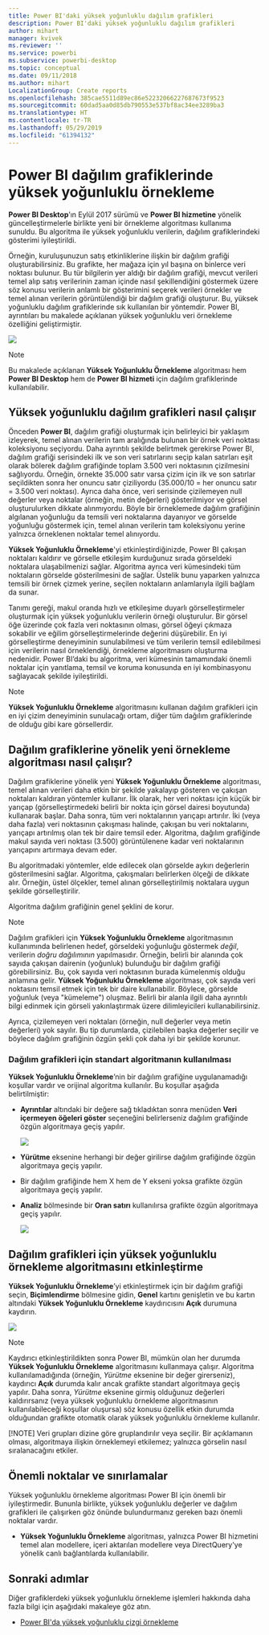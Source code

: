 ```yaml
---
title: Power BI'daki yüksek yoğunluklu dağılım grafikleri
description: Power BI'daki yüksek yoğunluklu dağılım grafikleri
author: mihart
manager: kvivek
ms.reviewer: ''
ms.service: powerbi
ms.subservice: powerbi-desktop
ms.topic: conceptual
ms.date: 09/11/2018
ms.author: mihart
LocalizationGroup: Create reports
ms.openlocfilehash: 385cae5511d89ec86e52232066227687673f9523
ms.sourcegitcommit: 60dad5aa0d85db790553e537bf8ac34ee3289ba3
ms.translationtype: HT
ms.contentlocale: tr-TR
ms.lasthandoff: 05/29/2019
ms.locfileid: "61394132"
---
```

# <a name="high-density-sampling-in-power-bi-scatter-charts"></a>Power BI dağılım grafiklerinde yüksek yoğunluklu örnekleme
**Power BI Desktop**’ın Eylül 2017 sürümü ve **Power BI hizmetine** yönelik güncelleştirmelerle birlikte yeni bir örnekleme algoritması kullanıma sunuldu. Bu algoritma ile yüksek yoğunluklu verilerin, dağılım grafiklerindeki gösterimi iyileştirildi.

Örneğin, kuruluşunuzun satış etkinliklerine ilişkin bir dağılım grafiği oluşturabilirsiniz. Bu grafikte, her mağaza için yıl başına on binlerce veri noktası bulunur. Bu tür bilgilerin yer aldığı bir dağılım grafiği, mevcut verileri temel alıp satış verilerinin zaman içinde nasıl şekillendiğini göstermek üzere söz konusu verilerin anlamlı bir gösterimini seçerek verileri örnekler ve temel alınan verilerin görüntülendiği bir dağılım grafiği oluşturur. Bu, yüksek yoğunluklu dağılım grafiklerinde sık kullanılan bir yöntemdir. Power BI, ayrıntıları bu makalede açıklanan yüksek yoğunluklu veri örnekleme özelliğini geliştirmiştir.

![](media/desktop-high-density-scatter-charts/high-density-scatter-charts_01.png)

> [!NOTE]
> Bu makalede açıklanan **Yüksek Yoğunluklu Örnekleme** algoritması hem **Power BI Desktop** hem de **Power BI hizmeti** için dağılım grafiklerinde kullanılabilir.
> 
> 

## <a name="how-high-density-scatter-charts-work"></a>Yüksek yoğunluklu dağılım grafikleri nasıl çalışır
Önceden **Power BI**, dağılım grafiği oluşturmak için belirleyici bir yaklaşım izleyerek, temel alınan verilerin tam aralığında bulunan bir örnek veri noktası koleksiyonu seçiyordu. Daha ayrıntılı şekilde belirtmek gerekirse Power BI, dağılım grafiği serisindeki ilk ve son veri satırlarını seçip kalan satırları eşit olarak bölerek dağılım grafiğinde toplam 3.500 veri noktasının çizilmesini sağlıyordu. Örneğin, örnekte 35.000 satır varsa çizim için ilk ve son satırlar seçildikten sonra her onuncu satır çiziliyordu (35.000/10 = her onuncu satır = 3.500 veri noktası). Ayrıca daha önce, veri serisinde çizilemeyen null değerler veya noktalar (örneğin, metin değerleri) gösterilmiyor ve görsel oluşturulurken dikkate alınmıyordu. Böyle bir örneklemede dağılım grafiğinin algılanan yoğunluğu da temsili veri noktalarına dayanıyor ve görselde yoğunluğu göstermek için, temel alınan verilerin tam koleksiyonu yerine yalnızca örneklenen noktalar temel alınıyordu.

**Yüksek Yoğunluklu Örnekleme**'yi etkinleştirdiğinizde, Power BI çakışan noktaları kaldırır ve görselle etkileşim kurduğunuz sırada görseldeki noktalara ulaşabilmenizi sağlar. Algoritma ayrıca veri kümesindeki tüm noktaların görselde gösterilmesini de sağlar. Üstelik bunu yaparken yalnızca temsili bir örnek çizmek yerine, seçilen noktaların anlamlarıyla ilgili bağlam da sunar.

Tanımı gereği, makul oranda hızlı ve etkileşime duyarlı görselleştirmeler oluşturmak için yüksek yoğunluklu verilerin örneği oluşturulur. Bir görsel öğe üzerinde çok fazla veri noktasının olması, görsel öğeyi çıkmaza sokabilir ve eğilim görselleştirmelerinde değerini düşürebilir. En iyi görselleştirme deneyiminin sunulabilmesi ve tüm verilerin temsil edilebilmesi için verilerin nasıl örneklendiği, örnekleme algoritmasını oluşturma nedenidir. Power BI’daki bu algoritma, veri kümesinin tamamındaki önemli noktalar için yanıtlama, temsil ve koruma konusunda en iyi kombinasyonu sağlayacak şekilde iyileştirildi.

> [!NOTE]
> **Yüksek Yoğunluklu Örnekleme** algoritmasını kullanan dağılım grafikleri için en iyi çizim deneyiminin sunulacağı ortam, diğer tüm dağılım grafiklerinde de olduğu gibi kare görsellerdir.
> 
> 

## <a name="how-the-new-scatter-chart-sampling-algorithm-works"></a>Dağılım grafiklerine yönelik yeni örnekleme algoritması nasıl çalışır?
Dağılım grafiklerine yönelik yeni **Yüksek Yoğunluklu Örnekleme** algoritması, temel alınan verileri daha etkin bir şekilde yakalayıp gösteren ve çakışan noktaları kaldıran yöntemler kullanır. İlk olarak, her veri noktası için küçük bir yarıçap (görselleştirmedeki belirli bir nokta için görsel dairesi boyutunda) kullanarak başlar. Daha sonra, tüm veri noktalarının yarıçapı artırılır. İki (veya daha fazla) veri noktasının çakışması halinde, çakışan bu veri noktalarını, yarıçapı artırılmış olan tek bir daire temsil eder. Algoritma, dağılım grafiğinde makul sayıda veri noktası (3.500) görüntülenene kadar veri noktalarının yarıçapını artırmaya devam eder.

Bu algoritmadaki yöntemler, elde edilecek olan görselde aykırı değerlerin gösterilmesini sağlar. Algoritma, çakışmaları belirlerken ölçeği de dikkate alır. Örneğin, üstel ölçekler, temel alınan görselleştirilmiş noktalara uygun şekilde görselleştirilir.

Algoritma dağılım grafiğinin genel şeklini de korur.

> [!NOTE]
> Dağılım grafikleri için **Yüksek Yoğunluklu Örnekleme** algoritmasının kullanımında belirlenen hedef, görseldeki yoğunluğu göstermek *değil*, verilerin *doğru dağılımının* yapılmasıdır. Örneğin, belirli bir alanında çok sayıda çakışan dairenin (yoğunluk) bulunduğu bir dağılım grafiği görebilirsiniz. Bu, çok sayıda veri noktasının burada kümelenmiş olduğu anlamına gelir. **Yüksek Yoğunluklu Örnekleme** algoritması, çok sayıda veri noktasını temsil etmek için tek bir daire kullanabilir. Böylece, görselde yoğunluk (veya "kümeleme") oluşmaz. Belirli bir alanla ilgili daha ayrıntılı bilgi edinmek için görseli yakınlaştırmak üzere dilimleyicileri kullanabilirsiniz.
> 
> 

Ayrıca, çizilemeyen veri noktaları (örneğin, null değerler veya metin değerleri) yok sayılır. Bu tip durumlarda, çizilebilen başka değerler seçilir ve böylece dağılım grafiğinin özgün şekli çok daha iyi bir şekilde korunur.

### <a name="when-the-standard-algorithm-for-scatter-charts-is-used"></a>Dağılım grafikleri için standart algoritmanın kullanılması
**Yüksek Yoğunluklu Örnekleme**’nin bir dağılım grafiğine uygulanamadığı koşullar vardır ve orijinal algoritma kullanılır. Bu koşullar aşağıda belirtilmiştir:

* **Ayrıntılar** altındaki bir değere sağ tıkladıktan sonra menüden **Veri içermeyen öğeleri göster** seçeneğini belirlerseniz dağılım grafiğinde özgün algoritmaya geçiş yapılır.
  
  ![](media/desktop-high-density-scatter-charts/high-density-scatter-charts_02.png)
* **Yürütme** eksenine herhangi bir değer girilirse dağılım grafiğinde özgün algoritmaya geçiş yapılır.
* Bir dağılım grafiğinde hem X hem de Y ekseni yoksa grafikte özgün algoritmaya geçiş yapılır.
* **Analiz** bölmesinde bir **Oran satırı** kullanılırsa grafikte özgün algoritmaya geçiş yapılır.
  
  ![](media/desktop-high-density-scatter-charts/high-density-scatter-charts_03.png)

## <a name="how-to-turn-on-high-density-sampling-for-a-scatter-chart"></a>Dağılım grafikleri için yüksek yoğunluklu örnekleme algoritmasını etkinleştirme
**Yüksek Yoğunluklu Örnekleme**’yi etkinleştirmek için bir dağılım grafiği seçin, **Biçimlendirme** bölmesine gidin, **Genel** kartını genişletin ve bu kartın altındaki **Yüksek Yoğunluklu Örnekleme** kaydırıcısını **Açık** durumuna kaydırın.

![](media/desktop-high-density-scatter-charts/high-density-scatter-charts_04.png)

> [!NOTE]
> Kaydırıcı etkinleştirildikten sonra Power BI, mümkün olan her durumda **Yüksek Yoğunluklu Örnekleme** algoritmasını kullanmaya çalışır. Algoritma kullanılamadığında (örneğin, *Yürütme* eksenine bir değer girerseniz), kaydırıcı **Açık** durumda kalır ancak grafikte standart algoritmaya geçiş yapılır. Daha sonra, *Yürütme* eksenine girmiş olduğunuz değerleri kaldırırsanız (veya yüksek yoğunluklu örnekleme algoritmasının kullanılabileceği koşullar oluşursa) söz konusu özellik etkin durumda olduğundan grafikte otomatik olarak yüksek yoğunluklu örnekleme kullanılır.
> 
> [!NOTE]
> Veri grupları dizine göre gruplandırılır veya seçilir. Bir açıklamanın olması, algoritmaya ilişkin örneklemeyi etkilemez; yalnızca görselin nasıl sıralanacağını etkiler.
> 
> 

## <a name="considerations-and-limitations"></a>Önemli noktalar ve sınırlamalar
Yüksek yoğunluklu örnekleme algoritması Power BI için önemli bir iyileştirmedir. Bununla birlikte, yüksek yoğunluklu değerler ve dağılım grafikleri ile çalışırken göz önünde bulundurmanız gereken bazı önemli noktalar vardır.

* **Yüksek Yoğunluklu Örnekleme** algoritması, yalnızca Power BI hizmetini temel alan modellere, içeri aktarılan modellere veya DirectQuery'ye yönelik canlı bağlantılarda kullanılabilir.

## <a name="next-steps"></a>Sonraki adımlar
Diğer grafiklerdeki yüksek yoğunluklu örnekleme işlemleri hakkında daha fazla bilgi için aşağıdaki makaleye göz atın.

* [Power BI'da yüksek yoğunluklu çizgi örnekleme](../desktop-high-density-sampling.md)

